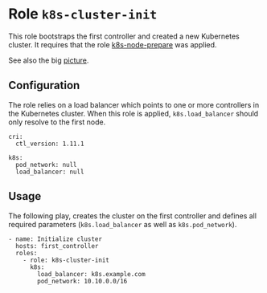 # Role `k8s-cluster-init`

This role bootstraps the first controller and created a new Kubernetes cluster. It requires that the role [k8s-node-prepare](../k8s-node-prepare) was applied.

See also the big [picture](../../docs/roles.md).

## Configuration

The role relies on a load balancer which points to one or more controllers in the Kubernetes cluster. When this role is applied, `k8s.load_balancer` should only resolve to the first node.

```ansible
cri:
  ctl_version: 1.11.1

k8s:
  pod_network: null
  load_balancer: null
```

## Usage

The following play, creates the cluster on the first controller and defines all required parameters (`k8s.load_balancer` as well as `k8s.pod_network`).

```ansible
- name: Initialize cluster
  hosts: first_controller
  roles:
    - role: k8s-cluster-init
      k8s:
        load_balancer: k8s.example.com
        pod_network: 10.10.0.0/16
```
